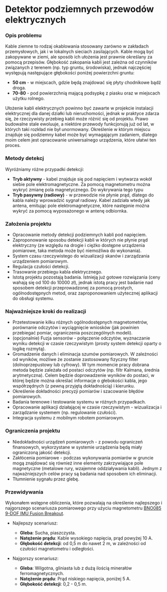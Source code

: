 # Detektor podziemnych przewodów elektrycznych

### Opis problemu
Kable ziemne to rodzaj okablowania stosowany zarówno w zakładach przemysłowych, jak i w lokalnych sieciach zasilających. Kable mogą być zakopywane w ziemi, ale sposób ich ułożenia jest prawnie określany za pomocą przepisów. Głębokość zakopania kabli jest zależna od czynników związanych z terenem (np. typ gruntu, środowiska), jednak najczęściej występują następujące głębokości poniżej powierzchni gruntu:
* **50 cm** - w miejscach, gdzie będą znajdować się płyty chodnikowe bądź droga. 
* **70-80** - pod powierzchnią mającą podsypkę z piasku oraz w miejscach użytku rolnego.

Ułożenie kabli elektrycznych powinno być zawarte w projekcie instalacji elektrycznej dla danej działki lub nieruchomości, jednak  w praktyce zdarza się, że rzeczywisty przebieg kabli może różnić się od projektu. Prawo budowalne stale ewoluuje, a niektóre przewody funkcjonują już od lat, w których taki rozkład nie był unormowany. Określenie w którym miejscu znajduje się podziemny kabel może być wymagającym zadaniem, dlatego moim celem jest opracowanie uniwersalnego urządzenia, które ułatwi ten proces. 

### Metody detekcj
Wyróżniamy różne przypadki detekcji:
* **Tryb aktywny** - kabel znajduje się pod napięciem i wytwarza wokół siebie pole elektromagnetyczne. Za pomocą magnetometru można wykryć zmianę pola magnetycznego. Do wykrywania tego typu 
* **Tryb pasywny (radiowy)** - w przewodzie nie płynie prąd, dlatego do kabla należy wprowadzić sygnał radiowy. Kabel zadziała wtedy jak antena, emitując pole elektromagnetyczne, które następnie można wykryć za pomocą wyposażonego w antenę odbiornka.

### Założenia projektu
* Opracowanie metody detekcji podziemnych kabli pod napięciem.
* Zaproponowanie sposobu detekcji kabli w których nie płynie prąd elektryczny (ze względu na drogie i ciężko dostępne urządzenia pomiarowe, taka metoda może być niemożliwa do wykonania).
* System czasu rzeczywistego do wizualizacji skanów i zarządzania urządzeniem pomiarowym. 
* Regulacja czułości detekcji.
* Trasowanie przebiegu kabla elektrycznego. 
* Istotą projektu pozostają badania. Istnieją już gotowe rozwiązania (ceny wahają się od 100 do 10000 zł), jednak istotą pracy jest badanie nad sposobem detekcji przeprowadzonej za pomocą prostych, ogólnodostępnych metod, oraz zaproponowaniem użytecznej aplikacji do obsługi systemu. 

### Najważniejsze kroki do realizacji
* Przetestowanie kilku różnych ogólnodostępnych magnetometrów, porównanie odczytów i wyciągnięcie wniosków (jak powinien przebiegać pomiar, ograniczenia poszczególnych modeli). 
* (opcjonalnie) Fuzja sensorów - połączenie odczytów, wyznaczanie wyniku detekcji w czasie rzeczywistym (prosty system detekcji oparty o logikę rozmytą).
* Gromadzenie danych i eliminacja szumów pomiarowych. W zależności od wyników, możliwe że zostanie zastosowany fizyczny filter (dolnoprzepustowy lub cyfrowy). W tym momencie pracy dobrana metoda będzie zależała od postaci odczytów (np. filtr Kalmana, średnia arytmetyczna). Celem będzie doprowadzenie wyników do postaci, w której będzie można określać informacje o głebokości kabla, jego współrzędnych (z pewną przyjętą dokładnością) i kierunku. 
* Określenie dokładności precyzji pomiarów i szacowanie błędów pomiarowych. 
* Badania terenowe i testowanie systemu w różnych przypadkach.
* Opracowanie aplikacji działającej w czasie rzeczywistym - wizualizacja i zarządzanie systemem (np. regulowanie czułości).
* Integracja systemu z mobilnym robotem pomiarowym. 

### Ograniczenia projektu
* Niedokładności urządzeń pomiarowych - z powodu ograniczeń finansowych, wykorzystane w systemie urządzenia będą miały ograniczoną jakość detekcji. 
* Zakłócenia pomiarowe - podczas wykonywania pomiarów w gruncie mogą znajdować się również inne elementy zakrzywiające pole magnetyczne (metalowe rury, wzajemne oddziaływania kabli). Jednym z najważniejszych celów pracy są badania nad sposobem ich eliminacji.
* Tłumnienie sygnału przez glebę. 

### Przewidywania
Wykonałem wstępne obliczenia, które pozwalają na określenie najlepszego i najgorszego scenariusza pomiarowego przy użyciu magnetometru [BNO085 9-DOF IMU Fusion Breakout](https://botland.com.pl/czujniki-9dof-imu/22113-bno085-9-dof-imu-fusion-breakout-3-osiowy-akcelerometr-zyroskop-i-magnetometr-adafruit-4754.html).

* Najlepszy scenariusz:

    * **Gleba**: Sucha, piaszczysta.
    * **Natężenie prądu**: Kable wysokiego napięcia, prąd powyżej 10 A.
    * **Głębokość detekcji**: od 0,5 m do nawet 2 m, w zależności od czułości magnetometru i odległości.

* Najgorszy scenariusz:

    * **Gleba**: Wilgotna, gliniasta lub z dużą ilością minerałów ferromagnetycznych.
    * **Natężenie prądu**: Prąd niskiego napięcia, poniżej 5 A.
    * **Głębokość detekcji**: 0,2 - 0,5 m. 


